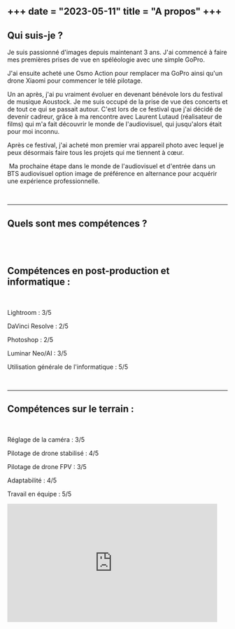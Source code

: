 +++
date = "2023-05-11"
title = "A propos"
+++
---
Qui suis-je ?
---

Je suis passionné d'images depuis maintenant 3 ans. J'ai commencé à faire mes premières prises de vue en spéléologie avec une simple GoPro.


J'ai ensuite acheté une Osmo Action pour remplacer ma GoPro ainsi qu'un drone Xiaomi pour commencer le télé pilotage.


Un an après, j'ai pu vraiment évoluer en devenant bénévole lors du festival de musique Aoustock. Je me suis occupé de la prise de vue des concerts et de tout ce qui se passait autour. C'est lors de ce festival que j'ai décidé de devenir cadreur, grâce à ma rencontre avec Laurent Lutaud (réalisateur de films) qui m'a fait découvrir le monde de l'audiovisuel, qui jusqu'alors était pour moi inconnu.

 
Après ce festival, j'ai acheté mon premier vrai appareil photo avec lequel je peux désormais faire tous les projets qui me tiennent à cœur.

​
Ma prochaine étape dans le monde de l'audiovisuel et d'entrée dans un BTS audiovisuel option image de préférence en alternance pour acquérir une expérience professionnelle.

​

--- 
Quels sont mes compétences ?
---
​
---
Compétences en post-production et informatique :
---
​

Lightroom : 3/5

DaVinci Resolve : 2/5

Photoshop : 2/5

Luminar Neo/AI : 3/5

Utilisation générale de l'informatique : 5/5

​

---
Compétences sur le terrain :
---
​

Réglage de la caméra : 3/5

Pilotage de drone stabilisé : 4/5

Pilotage de drone FPV : 3/5

Adaptabilité : 4/5

Travail en équipe : 5/5

 
 

<iframe width="480" height="270" src="https://www.youtube.com/embed/e1EFPanbmOU" title="présentation" frameborder="0" allow="accelerometer; autoplay; clipboard-write; encrypted-media; gyroscope; picture-in-picture; web-share" allowfullscreen></iframe>
